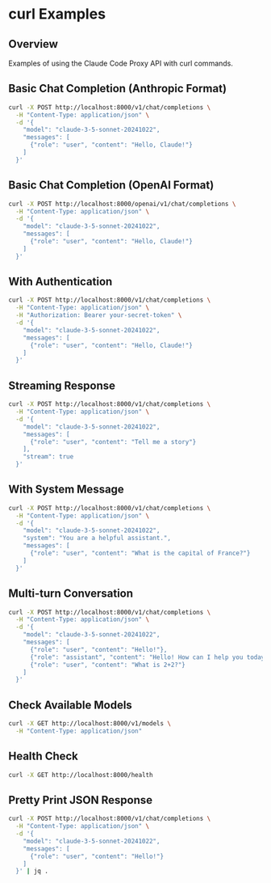 # curl Examples

## Overview

Examples of using the Claude Code Proxy API with curl commands.

## Basic Chat Completion (Anthropic Format)

```bash
curl -X POST http://localhost:8000/v1/chat/completions \
  -H "Content-Type: application/json" \
  -d '{
    "model": "claude-3-5-sonnet-20241022",
    "messages": [
      {"role": "user", "content": "Hello, Claude!"}
    ]
  }'
```

## Basic Chat Completion (OpenAI Format)

```bash
curl -X POST http://localhost:8000/openai/v1/chat/completions \
  -H "Content-Type: application/json" \
  -d '{
    "model": "claude-3-5-sonnet-20241022",
    "messages": [
      {"role": "user", "content": "Hello, Claude!"}
    ]
  }'
```

## With Authentication

```bash
curl -X POST http://localhost:8000/v1/chat/completions \
  -H "Content-Type: application/json" \
  -H "Authorization: Bearer your-secret-token" \
  -d '{
    "model": "claude-3-5-sonnet-20241022",
    "messages": [
      {"role": "user", "content": "Hello, Claude!"}
    ]
  }'
```

## Streaming Response

```bash
curl -X POST http://localhost:8000/v1/chat/completions \
  -H "Content-Type: application/json" \
  -d '{
    "model": "claude-3-5-sonnet-20241022",
    "messages": [
      {"role": "user", "content": "Tell me a story"}
    ],
    "stream": true
  }'
```

## With System Message

```bash
curl -X POST http://localhost:8000/v1/chat/completions \
  -H "Content-Type: application/json" \
  -d '{
    "model": "claude-3-5-sonnet-20241022",
    "system": "You are a helpful assistant.",
    "messages": [
      {"role": "user", "content": "What is the capital of France?"}
    ]
  }'
```

## Multi-turn Conversation

```bash
curl -X POST http://localhost:8000/v1/chat/completions \
  -H "Content-Type: application/json" \
  -d '{
    "model": "claude-3-5-sonnet-20241022",
    "messages": [
      {"role": "user", "content": "Hello!"},
      {"role": "assistant", "content": "Hello! How can I help you today?"},
      {"role": "user", "content": "What is 2+2?"}
    ]
  }'
```

## Check Available Models

```bash
curl -X GET http://localhost:8000/v1/models \
  -H "Content-Type: application/json"
```

## Health Check

```bash
curl -X GET http://localhost:8000/health
```

## Pretty Print JSON Response

```bash
curl -X POST http://localhost:8000/v1/chat/completions \
  -H "Content-Type: application/json" \
  -d '{
    "model": "claude-3-5-sonnet-20241022",
    "messages": [
      {"role": "user", "content": "Hello!"}
    ]
  }' | jq .
```
